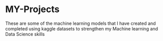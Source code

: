 # MY-Projects
These are some of the machine learning models that I have created and completed using kaggle datasets to strengthen my Machine learning and Data Science skills
